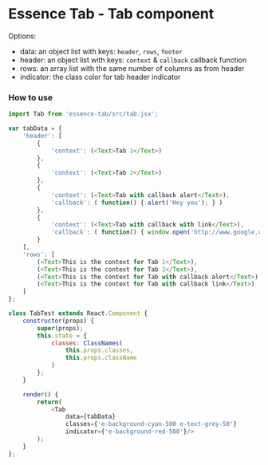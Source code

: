 # Essence Tab - Tab component

Options:
- data: an object list with keys: `header`, `rows`, `footer`
- header: an object list with keys: `context` & `callback` callback function
- rows: an array list with the same number of columns as from header
- indicator: the class color for tab header indicator


### How to use
```js
import Tab from 'essence-tab/src/tab.jsx';

var tabData = {
	'header': [
		{
			'context': (<Text>Tab 1</Text>)
		},
		{
			'context': (<Text>Tab 2</Text>)
		},
		{
			'context': (<Text>Tab with callback alert</Text>),
			'callback': ( function() { alert('Hey you'); } )
		},
		{
			'context': (<Text>Tab with callback with link</Text>),
			'callback': ( function() { window.open('http://www.google.com/', '_blank'); })
		}
	],
	'rows': [ 
		(<Text>This is the context for Tab 1</Text>),
		(<Text>This is the context for Tab 2</Text>),
		(<Text>This is the context for Tab with callback alert</Text>),
		(<Text>This is the context for Tab with callback link</Text>)
	]
};

class TabTest extends React.Component {
	constructor(props) {
        super(props);
        this.state = {
            classes: ClassNames(
                this.props.classes,
                this.props.className
            )
        };
    }

    render() {
        return(
        	<Tab 
        		data={tabData}
        		classes={'e-background-cyan-500 e-text-grey-50'} 
        		indicator={'e-background-red-500'}/>
        );
    }
};
```